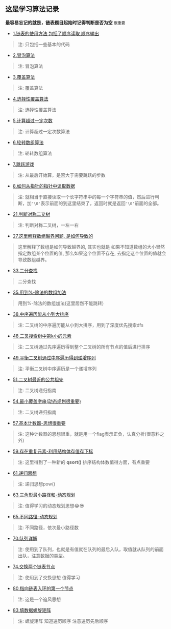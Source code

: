 ## 这是学习算法记录
**最容易忘记的就是，链表题目起始时记得判断是否为空** ``很重要``

* [1.链表的使用方法,包括了顺序读取,顺序输出](./1.链表/存取数据交换.c) 

> 注: 只包括一些基本的代码

* [2.冒泡算法](./2.冒泡算法/冒泡算法.c)

> 注: 冒泡算法

* [3.覆盖算法](./3.覆盖算法/覆盖算法.c)

> 注: 覆盖算法

* [4.选择性覆盖算法](./4.选择性覆盖算法/选择性覆盖算法.c)

> 注: 选择性覆盖算法

* [5.计算超过一定次数](./5.计算次数算法/计算超过一定次数.c)

> 注: 计算超过一定次数算法

* [6.轮转数组算法](./6.轮转数组算法/轮转数组.c)

> 注: 轮转数组算法

* [7.跳跃游戏](./7.跳跃游戏/跳跃游戏.c)

> 注: 从最后开始算，是否大于需要跳跃的步数

* [8.如何从指针的指针中读取数据](./8.如何从指针的指针中读取数据/最长公共前缀.c)
> 注: 就相当于直接读取一个长字符串中的每一个字符串的值，然后进行判断，加``'\0'``表示前面的到这里结束了，返回时就是返回`'\0'`前面的全部。

* [21.判断对称二叉树](./21.对称二叉树/对称二叉树.c)
> 注: 判断对称二叉树，一左一右

* [27.这里解释数组越界问题, 是如何导致的](./27.最后一块石头的重量(这里解释数组越界)/这里解释了数组越界的问题.c)
> 这里解释了数组是如何导致越界的, 其实也就是 如果不知道数组的大小冒然指定数组某个位置的值, 那么如果这个位置不存在, 去指定这个位置的值就会导致数组越界。

* [33.二分查找](./33.二分查找/二分查找(寻找峰值).c)
> 二分查找

* [35.用到%-除法的数组加法](./35.用到%-除法的数组加法/用到%-除法的数组加法.c)
> 用到%-除法的数组加法(这里居然不能跳转)

* [38.中序遍历能从小到大排序](./38.中序遍历能排序/二叉搜索树的最小绝对差.c)
> 注: 二叉树的中序遍历能从小到大排序，用到了深度优先搜索dfs

* [48.二叉搜索树中第k小的元素](./48.二叉搜索树中第k小的元素/二叉搜索树中第k小的元素.c)
> 注: 二叉树通过先序遍历得到整个二叉树的所有节点的值后进行排序


* [49.平衡二叉树通过中序遍历得到递增序列](./49.平衡二叉树/验证平衡二叉树.c)
> 注: 平衡二叉树中序遍历是一个递增序列

* [51.二叉树最近的公共祖先](./50.中序与后续遍历序列构建二叉树/中序与后序遍历构建二叉树.c)
> 注: 二叉树递归指南

* [54.最小覆盖字串(动态规划很重要)](./54.最小覆盖字串-动态规划很重要/动态规划-最小覆盖窗口.c)
> 注: 二叉树递归指南

* [57.基本计数器-思想很重要](./57.基本计数器-思想很重要/基本计算器.c)
> 注: 这种计数器的思想很重，就是用一个flag表示正负，认真分析(很意料之外)

* [59.存在重复元素-利用结构体存值存下标](./59.存在重复元素/存在重复元素-利用结构体.c)
> 注: 这里得到了一种新的 **qsort()** 排序结构体数值得方面，有点重要 

* [61.递归思想](./61.递归思想/实现pow.c)
> 注: 递归思想pow()

* [63.三角形最小路径和-动态规划](./63.三角形最小路径和-动态规划/动态规划.c)
> 注: 值得学习的动态规划思想😂😎

* [65.不同路径-动态规划](./65.不同路径/不同路劲.c)
> 注: 不同路径，依次最小路径数

* [70.队列详解](./70.队列详解/队列详解.c)
> 注: 使用到了队列，也就是有值就在队列的最后入队，取值就从队列的前面出队，注意数据的类型。

* [74.交换两个链表节点](./74.交换两个链表节点/交换两个链表节点.c)
> 注: 使用到了交换思想 值得学习

* [80.指向链表入环的第一个节点](./80.指向链表入环的第一个节点/指向链表入环第一个节点.c)
> 注: 这是一个追风思想

* [83.填数据螺旋矩阵](./83.填数据螺旋矩阵/填数据螺旋矩阵.c)
> 注: 螺旋矩阵 知道遍历顺序 注意遍历先后顺序